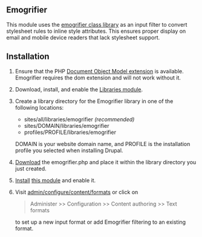 ## Emogrifier

This module uses the
[emogrifier class library](http://www.pelagosdesign.com/sidecar/emogrifier/)
as an input filter to convert stylesheet rules to inline style attributes. This
ensures proper display on email and mobile device readers that lack stylesheet
support.

## Installation

1.  Ensure that the PHP [Document Object Model extension](http://php.net/dom)
    is available. Emogrifier requires the dom extension and will not work
    without it.

2.  Download, install, and enable the
    [Libraries module](http://drupal.org/project/libraries).

3.  Create a library directory for the Emogrifier library in one of the
    following locations:

    * sites/all/libraries/emogrifier *(recommended)*
    * sites/DOMAIN/libraries/emogrifier
    * profiles/PROFILE/libraries/emogrifier

    DOMAIN is your website domain name, and PROFILE is the installation
    profile you selected when installing Drupal.

4.  [Download](http://www.pelagodesign.com/sidecar/emogrifier/) the
    emogrifier.php and place it within the library directory you just created.

5.  [Install](http://drupal.org/node/895232)
    [this module](http://drupal.org/project/emogrifier) and enable it.

6.  Visit <u>admin/configure/content/formats</u> or click on

    >    Administer >> Configuration >> Content authoring >> Text formats

    to set up a new input format or add Emogrifier filtering to an existing
    format.
